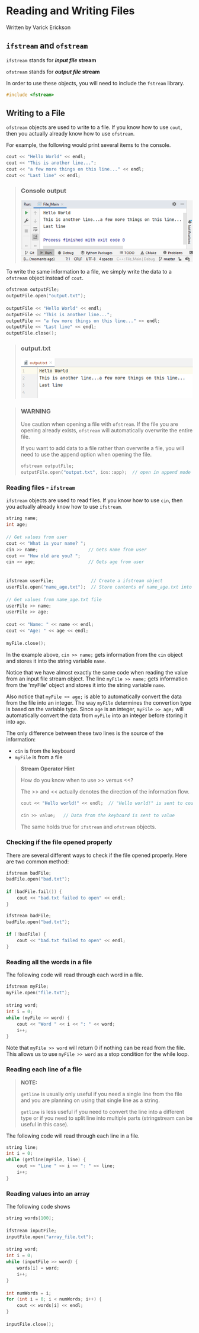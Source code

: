 # Reading and Writing Files
Written by Varick Erickson

## `ifstream` and `ofstream`

`ifstream` stands for **_input_ _file_ stream**

`ofstream` stands for **_output_ _file_ stream**

In order to use these objects, you will need to include the `fstream` library.

```c++
#include <fstream>
```

## Writing to a File
`ofstream` objects are used to write to a file.  If you know how to use
`cout`,  then you actually already know how to use `ofstream`.

For example, the following would print several items to the console.
```c++
cout << "Hello World" << endl;
cout << "This is another line...";
cout << "a few more things on this line..." << endl;
cout << "Last line" << endl;
```

> ### Console output
> ![img_2.png](img_2.png)

To write the same information to a file, we simply write the data to a
`ofstream` object instead of `cout`.

```c++
ofstream outputFile;
outputFile.open("output.txt");

outputFile << "Hello World" << endl;
outputFile << "This is another line...";
outputFile << "a few more things on this line..." << endl;
outputFile << "Last line" << endl;
outputFile.close();
```

> ### output.txt
> ![img.png](img.png)

> ### WARNING
>
> Use caution when opening a file with `ofstream`.  If the file you are
> opening already exists, `ofstream` will automatically overwrite the entire
> file.
>
> If you want to add data to a file rather than overwrite a file, you will
> need to use the append option when opening the file.
>
> ```c++
> ofstream outputFile;
> outputFile.open("output.txt", ios::app);  // open in append mode
> ```

### Reading files - `ifstream`
`ifstream` objects are used to read files.  If you know how to use `cin`, 
then you actually already know how to use `ifstream`.

```c++
string name;
int age;

// Get values from user
cout << "What is your name? ";
cin >> name;                   // Gets name from user
cout << "How old are you? ";
cin >> age;                    // Gets age from user


ifstream userFile;              // Create a ifstream object
userFile.open("name_age.txt");  // Store contents of name_age.txt into myFile

// Get values from name_age.txt file
userFile >> name;
userFile >> age;

cout << "Name: " << name << endl;
cout << "Age: " << age << endl;

myFile.close();
```

In the example above, `cin >> name;` gets information from the `cin` object 
and stores it into the string variable `name`.

Notice that we have almost exactly the same code when reading the value from 
an input file stream object.  The line `myFile >> name;` gets information from 
the 'myFile' object and stores it into the string variable `name`.

Also notice that `myFile >> age;` is able to automatically convert the data 
from the file into an integer.  The way `myFile` determines the convertion type
is based on the variable type.  Since `age` is an integer, `myFile >> age;` 
will automatically convert the data from `myFile` into an integer before 
storing it into `age`.

The only difference between these two lines is the source of the information:
* `cin` is from the keyboard
* `myFile` is from a file

> **Stream Operator Hint**
>
> How do you know when to use >> versus <<?
>
> The >> and << actually denotes the direction of the information flow.
>
> ```c++
> cout << "Hello world!" << endl;  // "Hello world!" is sent to cout
> 
> cin >> value;   // Data from the keyboard is sent to value
> ```
>
> The same holds true for `ifstream` and `ofstream` objects.

### Checking if the file opened properly

There are several different ways to check if the file opened properly.  Here 
are two common method:

```c++
ifstream badFile;
badFile.open("bad.txt");

if (badFile.fail()) {
    cout << "bad.txt failed to open" << endl;
}
```

```c++
ifstream badFile;
badFile.open("bad.txt");

if (!badFile) {
    cout << "bad.txt failed to open" << endl;
}
```

### Reading all the words in a file

The following code will read through each word in a file.
```c++
ifstream myFile;
myFile.open("file.txt");

string word;
int i = 0;
while (myFile >> word) {
    cout << "Word " << i << ": " << word;
    i++;
}
```

Note that `myFile >> word` will return 0 if nothing can be read from the 
file.  This allows us to use `myFile >> word` as a stop condition for the 
while loop.


### Reading each line of a file

> **NOTE:**
> 
> `getline` is usually only useful if you need a single line from the file 
> and you are planning on using that single line as a string.
> 
> `getline` is less useful if you need to convert the line into a different 
> type or if you need to split line into multiple parts (stringstream can be 
> useful in this case).

The following code will read through each line in a file.
```c++
string line;
int i = 0;
while (getline(myFile, line) {
    cout << "Line " << i << ": " << line;
    i++;
}
```

### Reading values into an array

The following code shows 
```c++
string words[100];

ifstream inputFile;
inputFile.open("array_file.txt");

string word;
int i = 0;
while (inputFile >> word) {
    words[i] = word;
    i++;
}

int numWords = i;
for (int i = 0; i < numWords; i++) {
    cout << words[i] << endl;
}

inputFile.close();
```


